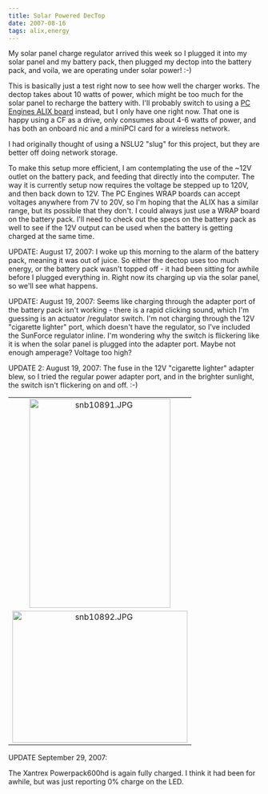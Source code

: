 ```yaml
---
title: Solar Powered DecTop
date: 2007-08-16
tags: alix,energy
---
```

My solar panel charge regulator arrived this week so I plugged it into my solar panel and my battery pack, then plugged my dectop into the battery pack, and voila, we are operating under solar power! :-)

This is basically just a test right now to see how well the charger works. The dectop takes about 10 watts of power, which might be too much for the solar panel to recharge the battery with. I'll probably switch to using a <a href="http://www.docunext.com/2007/07/pc-engines-wrap-successor-alix/">PC Engines ALIX board</a> instead, but I only have one right now. That one is happy using a CF as a drive, only consumes about 4-6 watts of power, and has both an onboard nic and a miniPCI card for a wireless network.

I had originally thought of using a NSLU2 "slug" for this project, but they are better off doing network storage.

To make this setup more efficient, I am contemplating the use of the ~12V outlet on the battery pack, and feeding that directly into the computer. The way it is currently setup now requires the voltage be stepped up to 120V, and then back down to 12V. The PC Engines WRAP boards can accept voltages anywhere from 7V to 20V, so I'm hoping that the ALIX has a similar range, but its possible that they don't. I could always just use a WRAP board on the battery pack. I'll need to check out the specs on the battery pack as well to see if the 12V output can be used when the battery is getting charged at the same time.

UPDATE: August 17, 2007: I woke up this morning to the alarm of the battery pack, meaning it was out of juice. So either the dectop uses too much energy, or the battery pack wasn't topped off - it had been sitting for awhile before I plugged everything in. Right now its charging up via the solar panel, so we'll see what happens.

UPDATE: August 19, 2007: Seems like charging through the adapter port of the battery pack isn't working - there is a rapid clicking sound, which I'm guessing is an actuator /regulator switch. I'm not charging through the 12V "cigarette lighter" port, which doesn't have the regulator, so I've included the SunForce regulator inline. I'm wondering why the switch is flickering like it is when the solar panel is plugged into the adapter port. Maybe not enough amperage? Voltage too high?

UPDATE 2: August 19, 2007: The fuse in the 12V "cigarette lighter" adapter blew, so I tried the regular power adapter port, and in the brighter sunlight, the switch isn't flickering on and off. :-)

<table><tbody><tr><td align="center">
<img src="http://www-sa.evenserver.com/s/img/2007/08/snb10891.JPG" alt="snb10891.JPG" class="imageframe imgalignleft" height="417" width="282" /></td></tr><tr><td align="center">
<img src="http://www-sa.evenserver.com/s/img/2007/08/snb10892.JPG" alt="snb10892.JPG" class="imageframe imgalignleft" height="263" width="350" /></td></tr></tbody></table>

UPDATE September 29, 2007:

The <span title="Powerpack 600hd">Xantrex Powerpack600hd</span> is again fully charged. I think it had been for awhile, but was just reporting 0% charge on the LED.

